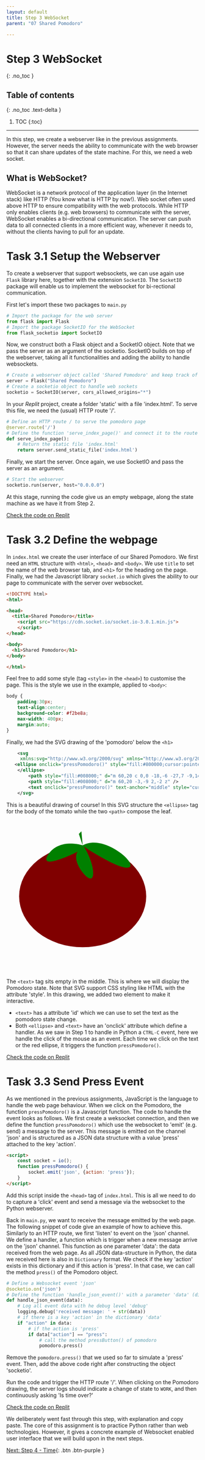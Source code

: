 ```yaml
---
layout: default
title: Step 3 WebSocket
parent: "07 Shared Pomodoro"

---
```


# Step 3 WebSocket
{: .no_toc }

## Table of contents
{: .no_toc .text-delta }

1. TOC
{:toc}

---

In this step, we create a webserver like in the previous assignments. However, the server needs the ability to communicate with the web browser so that it can share updates of the state machine. For this, we need a web socket.

## What is WebSocket?

WebSocket is a network protocol of the application layer (in the Internet stack) like HTTP (You know what is HTTP by now!). Web socket often used above HTTP to ensure compatibility with the web protocols. While HTTP only enables clients (e.g. web browsers) to communicate with the server, WebSocket enables a bi-directional communication. The server can push data to all connected clients in a more efficient way, whenever it needs to, without the clients having to pull for an update.

# Task 3.1 Setup the Webserver

To create a webserver that support websockets, we can use again use `Flask` library here, together with the extension `SocketIO`. The `SocketIO` package will enable us to implement the websocket for bi-rectional communication.

First let's import these two packages to `main.py`

```python
# Import the package for the web server
from flask import Flask
# Import the package SocketIO for the WebSocket
from flask_socketio import SocketIO
```

Now, we construct both a Flask object and a SocketIO object. Note that we pass the server as an argument of the socketio. SocketIO builds on top of the webserver, taking all it functionalities and adding the ability to handle websockets.

```python
# Create a webserver object called 'Shared Pomodoro' and keep track of it in the variable called server
server = Flask("Shared Pomodoro")
# Create a socketio object to handle web sockets
socketio = SocketIO(server, cors_allowed_origins="*")
```

In your _Replit_ project, create a folder 'static' with a file 'index.html'. To serve this file, we need the (usual) HTTP route '/'.

```python
# Define an HTTP route / to serve the pomodoro page
@server.route('/')
# Define the function 'serve_index_page()' and connect it to the route /
def serve_index_page():
    # Return the static file 'index.html'
    return server.send_static_file('index.html')
```

Finally, we start the server. Once again, we use SocketIO and pass the server as an argument.

```python
# Start the webserver
socketio.run(server, host="0.0.0.0")
```

At this stage, running the code give us an empty webpage, along the state machine as we have it from Step 2.

[Check the code on Replit](https://replit.com/@IO1075/07-shared-pomodor-step3-1)

# Task 3.2 Define the webpage

In `index.html` we create the user interface of our Shared Pomodoro. We first need an `HTML` structure with `<html>`, `<head>` and `<body>`. We use `title` to set the name of the web browser tab, and `<h1>` for the heading on the page. Finally, we had the Javascript library `socket.io` which gives the ability to our page to communicate with the server over websocket.

```html
<!DOCTYPE html>
<html>

<head>
  <title>Shared Pomodoro</title>
	<script src="https://cdn.socket.io/socket.io-3.0.1.min.js">
	</script>
</head>

<body>
  <h1>Shared Pomodoro</h1>
</body>

</html>
```

Feel free to add some style (tag `<style>` in the `<head>`) to customise the page. This is the style we use in the example, applied to `<body>`:

```css
body {
    padding:30px;
    text-align:center;
    background-color: #f2be8a;
    max-width: 400px;
    margin:auto;
}
```

Finally, we had the SVG drawing of the 'pomodoro' below the `<h1>`

```xml
	<svg
	 xmlns:svg="http://www.w3.org/2000/svg" xmlns="http://www.w3.org/2000/svg" width="400" height="400" viewBox="0 0 120 120" version="1.1">
   <ellipse onclick="pressPomodoro()" style="fill:#800000;cursor:pointer" cx="60" cy="60" rx="50" ry="40">
    </ellipse>
		<path style="fill:#008000;" d="m 60,20 c 0,0 -18,-6 -27,7 -9,14 23,-2 23,-2 0,0 -4,5 3,15 12,16 12,-3 2,-19 0,0 30,20 36,16 5,-4 -21,-26 -37,-17 z" />
		<path style="fill:#008000;" d="m 60,20 -3,-9 2,-2 z" />
		<text onclick="pressPomodoro()" text-anchor="middle" style="cursor:pointer;" x="60" y="70" id="text-message"></text>
	</svg>
```

This is a beautiful drawing of course! In this SVG structure the `<ellipse>` tag for the body of the tomato while the two `<path>` compose the leaf.

<svg
	 xmlns:svg="http://www.w3.org/2000/svg" xmlns="http://www.w3.org/2000/svg" width="400" height="400" viewBox="0 0 120 120" version="1.1">
<ellipse onclick="pressPomodoro()" style="fill:#800000;cursor:pointer" cx="60" cy="60" rx="50" ry="40">
</ellipse>
    <path style="fill:#008000;" d="m 60,20 c 0,0 -18,-6 -27,7 -9,14 23,-2 23,-2 0,0 -4,5 3,15 12,16 12,-3 2,-19 0,0 30,20 36,16 5,-4 -21,-26 -37,-17 z" />
    <path style="fill:#008000;" d="m 60,20 -3,-9 2,-2 z" />
    <text onclick="pressPomodoro()" text-anchor="middle" style="cursor:pointer;" x="60" y="70" id="text-message"></text>
</svg>

The `<text>` tag sits empty in the middle. This is where we will display the Pomodoro state. Note that SVG support CSS styling like HTML with the attribute 'style'. In this drawing, we added two element to make it interactive.

* `<text>` has a attribute 'id' which we can use to set the text as the pomodoro state change.
* Both `<ellipse>` and `<text>` have an 'onclick' attribute which define a handler. As we saw in Step 1 to handle in Python a `CTRL-C` event, here we handle the click of the mouse as an event. Each time we click on the text or the red ellipse, it triggers the function `pressPomodoro()`.

[Check the code on Replit](https://replit.com/@IO1075/07-shared-pomodoro-step3-2)

# Task 3.3 Send Press Event

As we mentioned in the previous assignments, JavaScript is the language to handle the web page behaviour. When we click on the Pomodoro, the function `pressPomodoro()` is a Javascript function. The code to handle the event looks as follows. We first create a weksocket connection, and then we define the function `pressPomodoro()` which use the websocket to 'emit' (e.g. send) a message to the server. This message is emitted on the channel 'json' and is structured as a JSON data structure with a value 'press' attached to the key 'action'.

```html
<script>
    const socket = io();
    function pressPomodoro() {
        socket.emit('json', {action: 'press'});
    }
</script>
```

Add this script inside the `<head>` tag of `index.html`. This is all we need to do to capture a 'click' event and send a message via the websocket to the Python webserver.

Back in `main.py`, we want to receive the message emitted by the web page. The following snippet of code give an example of how to achieve this. Similarly to an HTTP route, we first 'listen' to event on the 'json' channel. We define a handler, a function which is trigger when a new message arrive on the 'json' channel. This function as one parameter 'data': the data received from the web page. As all JSON data-structure in Python, the data we received here is also in `Dictionary` format. We check if the key 'action' exists in this dictionary and if this action is 'press'. In that case, we can call the method `press()` of the Pomodoro object.

```python
# Define a Websocket event 'json'
@socketio.on('json')
# Define the function 'handle_json_event()' with a parameter 'data' (dictionary) and connect it to the event 'json'
def handle_json_event(data):
    # Log all event data with he debug level 'debug'
    logging.debug('received message: ' + str(data))
    # if there is a key 'action' in the dictionary 'data'
    if "action" in data:
        # if the action is 'press'
        if data["action"] == "press":
            # call the method pressButton() of pomodoro
            pomodoro.press()
```

Remove the `pomodoro.press()` that we used so far to simulate a 'press' event. Then, add the above code right after constructing the object 'socketio'.

Run the code and trigger the HTTP route '/'. When clicking on the Pomodoro drawing, the server logs should indicate a change of state to `WORK`, and then continuously asking 'Is time over?'

[Check the code on Replit](https://replit.com/@IO1075/07-shared-pomodoro-step3-3)

We deliberately went fast through this step, with explanation and copy paste. The core of this assignment is to practice Python rather than web technologies. However, it gives a concrete example of Websocket enabled user interface that we will build upon in the next steps.

[Next: Step 4 - Time]({{site.baseurl}}/assignments/07-shared-pomodoro/step4){: .btn .btn-purple }
